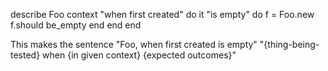 describe Foo context "when first created" do it "is empty" do f = Foo.new
f.should be_empty end end end

This makes the sentence "Foo, when first created is empty" "{thing-being-tested}
when {in given context} {expected outcomes}"
